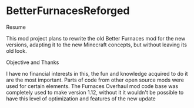 # BetterFurnacesReforged
Resume

This mod project plans to rewrite the old Better Furnaces 
mod for the new versions, adapting it to the new Minecraft concepts, but without leaving its 
old look.

Objective and Thanks

I have no financial interests in this, the fun and knowledge acquired to do it are the most important.  Parts of code from other open source mods were used for certain elements.  The Furnaces Overhaul mod code base was completely used to make version 1.12, without it it wouldn't be possible to have this level of optimization and features of the new update
